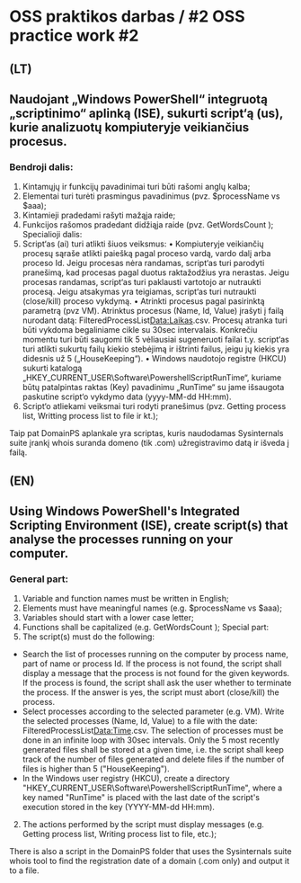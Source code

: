 # OSS praktikos darbas / #2 OSS practice work #2

## (LT)
## Naudojant „Windows PowerShell“ integruotą „scriptinimo“ aplinką (ISE), sukurti script‘ą (us), kurie analizuotų kompiuteryje veikiančius procesus. 
### Bendroji dalis:
1)	Kintamųjų ir funkcijų pavadinimai turi būti rašomi anglų kalba;
2)	Elementai turi turėti prasmingus pavadinimus (pvz. $processName vs $aaa);
3)	Kintamieji pradedami rašyti mažąja raide;
4)	Funkcijos rašomos pradedant didžiąja raide (pvz. GetWordsCount );
Specialioji dalis:
1)	Script‘as (ai) turi atlikti šiuos veiksmus: 
•	Kompiuteryje veikiančių procesų sąraše atlikti paiešką pagal proceso vardą, vardo dalį arba proceso Id. Jeigu procesas nėra randamas, script‘as turi parodyti pranešimą, kad procesas pagal duotus raktažodžius yra nerastas. Jeigu procesas randamas, script‘as turi paklausti vartotojo ar nutraukti procesą. Jeigu atsakymas yra teigiamas, script‘as turi nutraukti (close/kill) proceso vykdymą.
•	Atrinkti procesus pagal pasirinktą parametrą (pvz VM). Atrinktus procesus (Name, Id, Value) įrašyti į failą nurodant datą: FilteredProcessList<Data:Laikas>.csv. Procesų atranka turi būti vykdoma begaliniame cikle su 30sec intervalais. Konkrečiu momentu turi būti saugomi tik 5 vėliausiai sugeneruoti failai t.y. script‘as turi atlikti sukurtų failų kiekio stebėjimą ir ištrinti failus, jeigu jų kiekis yra didesnis už 5 („HouseKeeping“).
•	Windows naudotojo registre (HKCU) sukurti katalogą „HKEY_CURRENT_USER\Software\PowershellScriptRunTime“, kuriame būtų patalpintas raktas (Key) pavadinimu „RunTime“ su jame išsaugota paskutine script‘o vykdymo data (yyyy-MM-dd HH:mm).
2)	Script‘o atliekami veiksmai turi rodyti pranešimus (pvz. Getting process list, Writting process list to file ir kt.);

Taip pat DomainPS aplankale yra scriptas, kuris naudodamas Sysinternals suite įrankį whois suranda domeno (tik .com) užregistravimo datą ir išveda į failą.


## (EN)

## Using Windows PowerShell's Integrated Scripting Environment (ISE), create script(s) that analyse the processes running on your computer. 
### General part:
1) Variable and function names must be written in English;
2) Elements must have meaningful names (e.g. $processName vs $aaa);
3) Variables should start with a lower case letter;
4) Functions shall be capitalized (e.g. GetWordsCount );
Special part:
1) The script(s) must do the following: 
- Search the list of processes running on the computer by process name, part of name or process Id. If the process is not found, the script shall display a message that the process is not found for the given keywords. If the process is found, the script shall ask the user whether to terminate the process. If the answer is yes, the script must abort (close/kill) the process.
- Select processes according to the selected parameter (e.g. VM). Write the selected processes (Name, Id, Value) to a file with the date: FilteredProcessList<Data:Time>.csv. The selection of processes must be done in an infinite loop with 30sec intervals. Only the 5 most recently generated files shall be stored at a given time, i.e. the script shall keep track of the number of files generated and delete files if the number of files is higher than 5 ("HouseKeeping").
- In the Windows user registry (HKCU), create a directory "HKEY_CURRENT_USER\Software\PowershellScriptRunTime", where a key named "RunTime" is placed with the last date of the script's execution stored in the key (YYYY-MM-dd HH:mm).
2) The actions performed by the script must display messages (e.g. Getting process list, Writing process list to file, etc.);

There is also a script in the DomainPS folder that uses the Sysinternals suite whois tool to find the registration date of a domain (.com only) and output it to a file.
